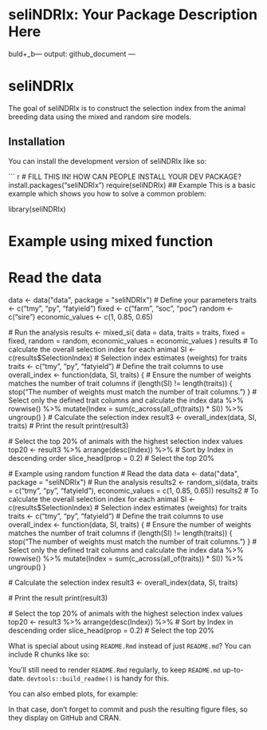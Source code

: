 seliNDRIx: Your Package Description Here
================

buld+\_b— output: github_document —

<!-- README.md is generated from README.Rmd. Please edit that file -->

# seliNDRIx

<!-- badges: start -->
<!-- badges: end -->

The goal of seliNDRIx is to construct the selection index from the
animal breeding data using the mixed and random sire models.

## Installation

You can install the development version of seliNDRIx like so:

\`\`\` r \# FILL THIS IN! HOW CAN PEOPLE INSTALL YOUR DEV PACKAGE?
install.packages(“seliNDRIx”) require(seliNDRIx) \## Example This is a
basic example which shows you how to solve a common problem:

library(seliNDRIx)

# Example using mixed function

# Read the data

data <- data("data", package = "seliNDRIx") \# Define your parameters traits \<-
c(“tmy”, “py”, “fatyield”) fixed \<- c(“farm”, “soc”, “poc”) random \<-
c(“sire”) economic_values \<- c(1, 0.85, 0.65)

\# Run the analysis results \<- mixed_si( data = data, traits = traits,
fixed = fixed, random = random, economic_values = economic_values )
results \# To calculate the overall selection index for each animal SI
\<- c(results\$SelectionIndex) \# Selection index estimates (weights)
for traits traits \<- c(“tmy”, “py”, “fatyield”) \# Define the trait
columns to use overall_index \<- function(data, SI, traits) { \# Ensure
the number of weights matches the number of trait columns if (length(SI)
!= length(traits)) { stop(“The number of weights must match the number
of trait columns.”) } \# Select only the defined trait columns and
calculate the index data %\>% rowwise() %\>% mutate(Index =
sum(c_across(all_of(traits)) \* SI)) %\>% ungroup() } \# Calculate the
selection index result3 \<- overall_index(data, SI, traits) \# Print the
result print(result3)

\# Select the top 20% of animals with the highest selection index values
top20 \<- result3 %\>% arrange(desc(Index)) %\>% \# Sort by Index in
descending order slice_head(prop = 0.2) \# Select the top 20%

\# Example using
random function \# Read the data data \<- data("data", package = "seliNDRIx") \# Run
the analysis results2 \<- random_si(data, traits = c(“tmy”, “py”,
“fatyield”), economic_values = c(1, 0.85, 0.65)) results2 \# To
calculate the overall selection index for each animal SI \<-
c(results\$SelectionIndex) \# Selection index estimates (weights) for
traits traits \<- c(“tmy”, “py”, “fatyield”) \# Define the trait columns
to use overall_index \<- function(data, SI, traits) { \# Ensure the
number of weights matches the number of trait columns if (length(SI) !=
length(traits)) { stop(“The number of weights must match the number of
trait columns.”) } \# Select only the defined trait columns and
calculate the index data %\>% rowwise() %\>% mutate(Index =
sum(c_across(all_of(traits)) \* SI)) %\>% ungroup() }

\# Calculate the selection index result3 \<- overall_index(data, SI,
traits)

\# Print the result print(result3)

\# Select the top 20% of animals with the highest selection index values
top20 \<- result3 %\>% arrange(desc(Index)) %\>% \# Sort by Index in
descending order slice_head(prop = 0.2) \# Select the top 20%

What is special about using `README.Rmd` instead of just `README.md`?
You can include R chunks like so:

You’ll still need to render `README.Rmd` regularly, to keep `README.md`
up-to-date. `devtools::build_readme()` is handy for this.

You can also embed plots, for example:

In that case, don’t forget to commit and push the resulting figure
files, so they display on GitHub and CRAN.
